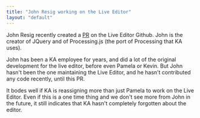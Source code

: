 ```yaml
---
title: "John Resig working on the Live Editor"
layout: "default"
---
```


John Resig recently created a [PR](https://github.com/Khan/live-editor/pull/696) on the Live Editor Github. John is the creator of JQuery and of Processing.js (the port of Processing that KA uses).

John has been a KA employee for years, and did a lot of the original development for the live editor, before even Pamela or Kevin. But John hasn't been the one maintaining the Live Editor, and he hasn't contributed any code recently, until this PR.

It bodes well if KA is reassigning more than just Pamela to work on the Live Editor. Even if this is a one time thing and we don't see more from John in the future, it still indicates that KA hasn't completely forgotten about the editor.
